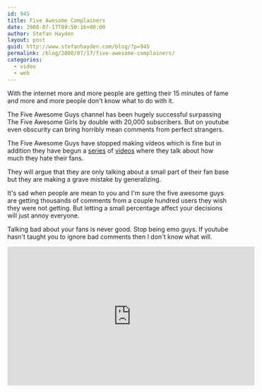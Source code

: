 ```yaml
---
id: 945
title: Five Awesome Complainers
date: 2008-07-17T09:50:16+00:00
author: Stefan Hayden
layout: post
guid: http://www.stefanhayden.com/blog/?p=945
permalink: /blog/2008/07/17/five-awesome-complainers/
categories:
  - video
  - web
---
```

With the internet more and more people are getting their 15 minutes of fame and more and more people don't know what to do with it.

The Five Awesome Guys channel has been hugely successful surpassing The Five Awesome Girls by double with 20,000 subscribers. But on youtube even obscurity can bring horribly mean comments from perfect strangers.

The Five Awesome Guys have stopped making videos which is fine but in addition they have begun a <a href="http://www.youtube.com/watch?v=Yx2GAyMKhp4">series</a> of <a href="http://www.youtube.com/watch?v=KSgY0cHCKKc">videos</a> where they talk about how much they hate their fans.

They will argue that they are only talking about a small part of their fan base but they are making a grave mistake by generalizing. 

It's sad when people are mean to you and I'm sure the five awesome guys are getting thousands of comments from a couple hundred users they wish they were not getting. But letting a small percentage affect your decisions will just annoy everyone.

Talking bad about your fans is never good. Stop being emo guys. If youtube hasn't taught you to ignore bad comments then I don't know what will. 

<iframe width="560" height="315" src="http://www.youtube.com/v/KSgY0cHCKKc&hl=en&fs=1" title="YouTube video player" frameborder="0" allow="accelerometer; autoplay; clipboard-write; encrypted-media; gyroscope; picture-in-picture" allowfullscreen></iframe>